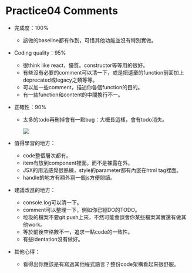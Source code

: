 # Practice04 Comments
* 完成度：100%

    * 該做的baseline都有作到，可惜其他功能並沒有特別實做。

* Coding quality：95%

    * 很think like react，優質。constructor等等用的很好。
    * 有些沒有必要的comment可以清一下，或是把遺棄的function前面加上deprecated或legacy之類等等。
    * 可以加一些comment，描述你各個function的目的。
    * 有一些function和content的中間換行不一。

* 正確性：90%

    * 太多的todo再刪掉會有一點bug：大概長這樣，會有todo消失。

      ![](https://i.imgur.com/BewpXd0.png)

* 值得學習的地方：
    * code整個層次都有。
    * item有放到component裡面。而不是裸露在外。
    * JSX的用法感覺很熟練，style的parameter都有內嵌在html tag裡面。
    * handle的地方有額外寫一個js方便閱讀。

* 建議改進的地方：

    * console.log可以清一下。
    * comment可以整理一下，例如你已經DO的TODO。
    * 垃圾的檔案不要git push上來，不然可能會誤會你某些檔案其實還有做其他work。
    * 等於前後空格數不一，追求一點code的一致性。
    * 有些identation沒有做好。

* 其他心得：

    * 看得出你應該是有寫過其他程式語言？整份code架構看起來很舒服。